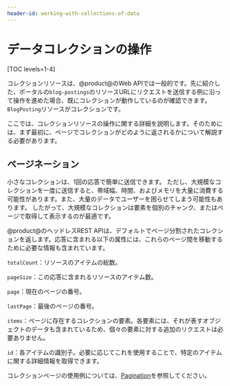 ```yaml
---
header-id: working-with-collections-of-data
---
```


# データコレクションの操作

[TOC levels=1-4]

コレクションリソースは、@product@のWeb APIでは一般的です。先に紹介した、ポータルの`blog-postings`のリソースURLにリクエストを送信する例に沿って操作を進めた場合、既にコレクションが動作しているのが確認できます。`BlogPosting`リソースがコレクションです。

ここでは、コレクションリソースの操作に関する詳細を説明します。そのためには、まず最初に、ページでコレクションがどのように返されるかについて解説する必要があります。

## ページネーション

小さなコレクションは、1回の応答で簡単に送信できます。
ただし、大規模なコレクションを一度に送信すると、帯域幅、時間、およびメモリを大量に消費する可能性があります。また、大量のデータでユーザーを困らせてしまう可能性もあります。
したがって、大規模なコレクションは要素を個別のチャンク、またはページで取得して表示するのが最適です。

@product@のヘッドレスREST APIは、デフォルトでページ分割されたコレクションを返します。応答に含まれる以下の属性には、これらのページ間を移動するために必要な情報も含まれています。

`totalCount`：リソースのアイテムの総数。

`pageSize`：この応答に含まれるリソースのアイテム数。

`page`：現在のページの番号。

`lastPage`：最後のページの番号。

`items`：ページに存在するコレクションの要素。各要素には、それが表すオブジェクトのデータも含まれているため、個々の要素に対する追加のリクエストは必要ありません。

`id`：各アイテムの識別子。必要に応じてこれを使用することで、特定のアイテムに関する詳細情報を取得できます。

コレクションページの使用例については、[Pagination](/docs/7-1/tutorials/-/knowledge_base/t/pagination)を参照してください。
